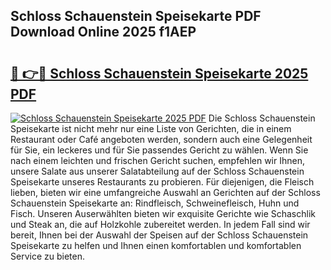 ## Schloss Schauenstein Speisekarte PDF Download Online 2025 f1AEP

# <h2><a href="http://gccdjb.nevu.top/?p=Schloss+Schauenstein+Speisekarte">🔗 👉🔴 Schloss Schauenstein Speisekarte 2025 PDF</a></h2>

[![Schloss Schauenstein Speisekarte 2025 PDF](https://i.imgur.com/dBaPXMq.png)](http://gccdjb.nevu.top/?p=Schloss+Schauenstein+Speisekarte)
Die Schloss Schauenstein Speisekarte ist nicht mehr nur eine Liste von Gerichten, die in einem Restaurant oder Café angeboten werden, sondern auch eine Gelegenheit für Sie, ein leckeres und für Sie passendes Gericht zu wählen. Wenn Sie nach einem leichten und frischen Gericht suchen, empfehlen wir Ihnen, unsere Salate aus unserer Salatabteilung auf der Schloss Schauenstein Speisekarte unseres Restaurants zu probieren. Für diejenigen, die Fleisch lieben, bieten wir eine umfangreiche Auswahl an Gerichten auf der Schloss Schauenstein Speisekarte an: Rindfleisch, Schweinefleisch, Huhn und Fisch. Unseren Auserwählten bieten wir exquisite Gerichte wie Schaschlik und Steak an, die auf Holzkohle zubereitet werden. In jedem Fall sind wir bereit, Ihnen bei der Auswahl der Speisen auf der Schloss Schauenstein Speisekarte zu helfen und Ihnen einen komfortablen und komfortablen Service zu bieten.

